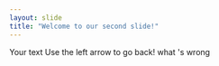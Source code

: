 ```yaml
---
layout: slide
title: "Welcome to our second slide!"
---
```

Your text
Use the left arrow to go back!
what 's wrong
